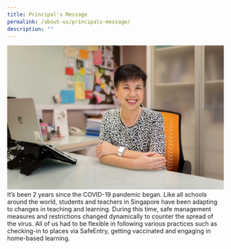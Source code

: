```yaml
---
title: Principal's Message
permalink: /about-us/principals-message/
description: ""
---
```

<div>  
<div style="float: left">  
<img src="/images/profile%20pic.jpg">  
</div>  
<div></div>  

It’s been 2 years since the COVID-19 pandemic began. Like all schools around the world, students and teachers in Singapore have been adapting to changes in teaching and learning. During this time, safe management measures and restrictions changed dynamically to counter the spread of the virus. All of us had to be flexible in following various practices such as checking-in to places via SafeEntry, getting vaccinated and engaging in home-based learning.</div>
